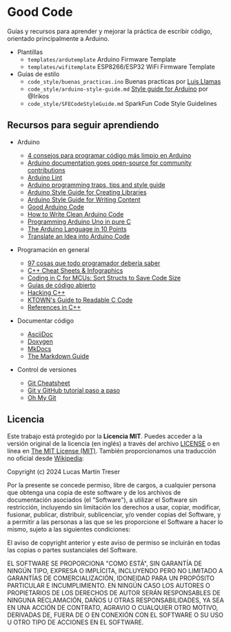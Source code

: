 # Good Code

Guías y recursos para aprender y mejorar la práctica de escribir código, orientado principalmente a Arduino.

- Plantillas
    - `templates/ardutemplate` Arduino Firmware Template
    - `templates/wifitemplate` ESP8266/ESP32 WiFi Firmware Template
- Guías de estilo
    - `code_style/buenas_practicas.ino` Buenas practicas por [Luis Llamas](https://www.luisllamas.es/) 
    - `code_style/arduino-style-guide.md` [Style guide for Arduino](https://github.com/Irikos/arduino-style-guide) por @Irikos
    - `code_style/SFECodeStyleGuide.md` SparkFun Code Style Guidelines

## Recursos para seguir aprendiendo

- Arduino

    - [4 consejos para programar código más limpio en Arduino](https://www.luisllamas.es/4-consejos-para-programar-codigo-mas-limpio-en-arduino/)
    - [Arduino documentation goes open-source for community contributions](https://github.com/arduino/docs-content)
    - [Arduino Lint](https://github.com/arduino/arduino-lint)
    - [Arduino programming traps, tips and style guide](http://www.gammon.com.au/forum/?id=12153)
    - [Arduino Style Guide for Creating Libraries](https://docs.arduino.cc/learn/contributions/arduino-library-style-guide/)
    - [Arduino Style Guide for Writing Content](https://docs.arduino.cc/learn/contributions/arduino-writing-style-guide)
    - [Good Arduino Code](https://goodarduinocode.com/)
    - [How to Write Clean Arduino Code](https://blog.wokwi.com/how-to-write-clean-arduino-code/)
    - [Programming Arduino Uno in pure C](https://balau82.wordpress.com/2011/03/29/programming-arduino-uno-in-pure-c/)
    - [The Arduino Language in 10 Points](https://roboticsbackend.com/the-arduino-language-in-10-points/)
    - [Translate an Idea into Arduino Code](https://beckystern.com/2019/05/05/translate-an-idea-into-arduino-code/)

- Programación en general

    - [97 cosas que todo programador debería saber](http://97cosas.com/programador/)
    - [C++ Cheat Sheets & Infographics](https://hackingcpp.com/cpp/cheat_sheets.html)
    - [Coding in C for MCUs: Sort Structs to Save Code Size](https://philmulholland.medium.com/coding-in-c-for-mcus-sort-structs-to-save-code-size-7a311e83a5db)
    - [Guías de código abierto](https://opensource.guide/es/)
    - [Hacking C++](https://hackingcpp.com/)
    - [KTOWN's Guide to Readable C Code](https://learn.adafruit.com/ktowns-guide-to-readable-c-code)
    - [References in C++](https://www.geeksforgeeks.org/references-in-cpp/)

- Documentar código

    - [AsciiDoc](https://asciidoc.org/)
    - [Doxygen](https://www.doxygen.nl/)
    - [MkDocs](https://www.mkdocs.org/)
    - [The Markdown Guide](https://www.markdownguide.org/)

- Control de versiones

    - [Git Cheatsheet](http://ndpsoftware.com/git-cheatsheet.html)
    - [Git y GitHub tutorial paso a paso](https://programarfacil.com/blog/arduino-blog/git-y-github/)
    - [Oh My Git](https://ohmygit.blinry.org/)

## Licencia

Este trabajo está protegido por la **Licencia MIT**. Puedes acceder a la versión original de la licencia (en inglés) a través del archivo [LICENSE](./LICENSE) o en línea en [The MIT License (MIT)](https://mit-license.org/). También proporcionamos una traducción no oficial desde [Wikipedia](https://es.m.wikipedia.org/wiki/Licencia_MIT#La_licencia):

Copyright (c) 2024 Lucas Martín Treser

Por la presente se concede permiso, libre de cargos, a cualquier persona que obtenga una copia de este software y de los archivos de documentación asociados (el "Software"), a utilizar el Software sin restricción, incluyendo sin limitación los derechos a usar, copiar, modificar, fusionar, publicar, distribuir, sublicenciar, y/o vender copias del Software, y a permitir a las personas a las que se les proporcione el Software a hacer lo mismo, sujeto a las siguientes condiciones:

El aviso de copyright anterior y este aviso de permiso se incluirán en todas las copias o partes sustanciales del Software.

EL SOFTWARE SE PROPORCIONA "COMO ESTÁ", SIN GARANTÍA DE NINGÚN TIPO, EXPRESA O IMPLÍCITA, INCLUYENDO PERO NO LIMITADO A GARANTÍAS DE COMERCIALIZACIÓN, IDONEIDAD PARA UN PROPÓSITO PARTICULAR E INCUMPLIMIENTO. EN NINGÚN CASO LOS AUTORES O PROPIETARIOS DE LOS DERECHOS DE AUTOR SERÁN RESPONSABLES DE NINGUNA RECLAMACIÓN, DAÑOS U OTRAS RESPONSABILIDADES, YA SEA EN UNA ACCIÓN DE CONTRATO, AGRAVIO O CUALQUIER OTRO MOTIVO, DERIVADAS DE, FUERA DE O EN CONEXIÓN CON EL SOFTWARE O SU USO U OTRO TIPO DE ACCIONES EN EL SOFTWARE.
